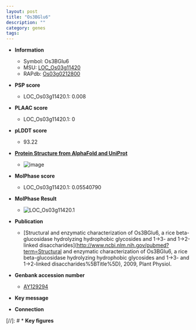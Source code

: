```yaml
---
layout: post
title: "Os3BGlu6"
description: ""
category: genes
tags: 
---
```


* **Information**  
    + Symbol: Os3BGlu6  
    + MSU: [LOC_Os03g11420](http://rice.plantbiology.msu.edu/cgi-bin/ORF_infopage.cgi?orf=LOC_Os03g11420)  
    + RAPdb: [Os03g0212800](http://rapdb.dna.affrc.go.jp/viewer/gbrowse_details/irgsp1?name=Os03g0212800)  

* **PSP score**  
    + LOC_Os03g11420.1: 0.008 

* **PLAAC score**  
    + LOC_Os03g11420.1: 0 

* **pLDDT score**
    + 93.22

* **[Protein Structure from AlphaFold and UniProt](https://www.uniprot.org/uniprotkb/Q8L7J2/entry#structure)**
    + ![image](https://ricepsp.github.io/images/Q8/AF-Q8L7J2-F1.png)

* **MolPhase score**
    + LOC_Os03g11420.1: 0.05540790

* **MolPhase Result**
    + ![LOC_Os03g11420.1](https://304243504.github.io/Pictures/LOC_Os03g/LOC_Os03g11420.1.png)

* **Publication**  
    + [Structural and enzymatic characterization of Os3BGlu6, a rice beta-glucosidase hydrolyzing hydrophobic glycosides and 1->3- and 1->2-linked disaccharides](http://www.ncbi.nlm.nih.gov/pubmed?term=Structural and enzymatic characterization of Os3BGlu6, a rice beta-glucosidase hydrolyzing hydrophobic glycosides and 1->3- and 1->2-linked disaccharides%5BTitle%5D), 2009, Plant Physiol.

* **Genbank accession number**  
    + [AY129294](http://www.ncbi.nlm.nih.gov/nuccore/AY129294)

* **Key message**  

* **Connection**  

[//]: # * **Key figures**  


